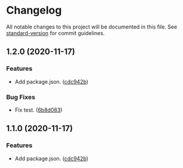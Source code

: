 # Changelog

All notable changes to this project will be documented in this file. See [standard-version](https://github.com/conventional-changelog/standard-version) for commit guidelines.

## 1.2.0 (2020-11-17)


### Features

* Add package.json. ([cdc942b](https://github.com/kpham007/standard-version-test/commit/cdc942b61ff8d96a977a20daa91b5754b8c01312))


### Bug Fixes

* Fix test. ([6b8d083](https://github.com/kpham007/standard-version-test/commit/6b8d08337d522ed24a82fd8d334a980cb2c57a09))

## 1.1.0 (2020-11-17)


### Features

* Add package.json. ([cdc942b](https://github.com/kpham007/standard-version-test/commit/cdc942b61ff8d96a977a20daa91b5754b8c01312))
